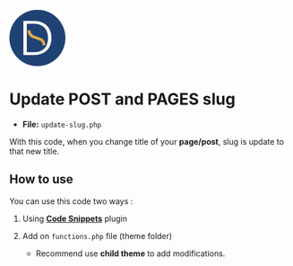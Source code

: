 <a href="https://github.com/TutoDS"><img src="../../images/daniel-sousa.png" alt="Daniel Sousa" width="100px" /></a>

# Update **POST** and **PAGES** slug

-   **File:** `update-slug.php`

With this code, when you change title of your **page/post**, slug is update to that new title.

## How to use

You can use this code two ways :

1. Using **[Code Snippets](https://pt.wordpress.org/plugins/code-snippets/)** plugin
2. Add on `functions.php` file (theme folder)

    - Recommend use **child theme** to add modifications.
